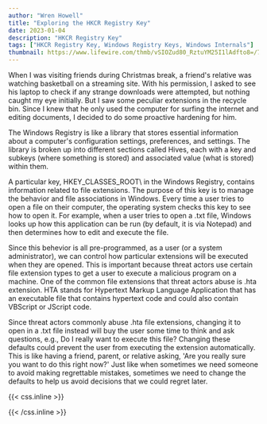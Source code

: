 ```yaml
---
author: "Wren Howell"
title: "Exploring the HKCR Registry Key"
date: 2023-01-04
description: "HKCR Registry Key"
tags: ["HKCR Registry Key, Windows Registry Keys, Windows Internals"]
thumbnail: https://www.lifewire.com/thmb/vSIOZud80_RztuYM25I1lAdfto8=/750x0/filters:no_upscale():max_bytes(150000):strip_icc():format(webp)/hkey-classes-root-registry-8b4daed03243417daf82e54efc181834.png
---
```


 When I was visiting friends during Christmas break, a friend's relative was watching basketball on a streaming site. With his permission, I asked to see his laptop to check if any strange downloads were attempted, but nothing caught my eye initially. But I saw some peculiar extensions in the recycle bin. Since I knew that he only used the computer for surfing the internet and editing documents, I decided to do some proactive hardening for him. 

The Windows Registry is like a library that stores essential information about a computer's configuration settings, preferences, and settings. The library is broken up into different sections called Hives, each with a key and subkeys (where something is stored) and associated value (what is stored) within them.

A particular key, HKEY_CLASSES_ROOT\ in the Windows Registry, contains information related to file extensions. The purpose of this key is to manage the behavior and file associations in Windows. Every time a user tries to open a file on their computer, the operating system checks this key to see how to open it. For example, when a user tries to open a .txt file, Windows looks up how this application can be run (by default, it is via Notepad) and then determines how to edit and execute the file.

Since this behevior is all pre-programmed, as a user (or a system administrator), we can control how particular extensions will be executed when they are opened. This is important because threat actors use certain file extension types to get a user to execute a malicious program on a machine. One of the common file extensions that threat actors abuse is .hta extension. HTA stands for  Hypertext Markup Language Application that has an executable file that contains hypertext code and could also contain VBScript or JScript code.  

Since threat actors commonly abuse .hta file extensions, changing it to open in a .txt file instead will buy the user some time to think and ask questions, e.g., Do I really want to execute this file? Changing these  defaults could prevent the user from executing the extension automatically. This is like having a friend, parent, or relative asking, 'Are you really sure you want to do this right now?' Just like when sometimes we need someone to avoid making regrettable mistakes, sometimes we need to change the defaults to help us avoid decisions that we could regret later. 


{{< css.inline >}}

<style>
.emojify {
	font-family: Apple Color Emoji, Segoe UI Emoji, NotoColorEmoji, Segoe UI Symbol, Android Emoji, EmojiSymbols;
	font-size: 2rem;
	vertical-align: middle;
}
@media screen and (max-width:650px) {
  .nowrap {
    display: block;
    margin: 25px 0;
  }
}
</style>

{{< /css.inline >}}
